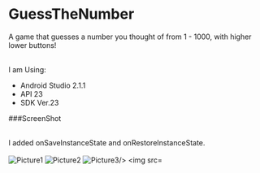# GuessTheNumber
<p>A game that guesses a number you thought of from 1 - 1000, with higher lower buttons!<br><br>

I am Using:

<ul>
  <li>Android Studio 2.1.1</li>
  <li>API 23</li>
  <li>SDK Ver.23</li>
</ul></p>

###ScreenShot<br><br>
<p>I added onSaveInstanceState and onRestoreInstanceState.<br><br>
<img src="https://cloud.githubusercontent.com/assets/19563826/17607229/7dca1fd6-5ff2-11e6-8f0d-e5e6496af02c.PNG" alt="Picture1"/>
<img src="https://cloud.githubusercontent.com/assets/19563826/17607228/7dc90b6e-5ff2-11e6-8bc3-c46c09ad97d3.PNG" alt="Picture2"/> 
<img src="https://cloud.githubusercontent.com/assets/19563826/17407876/ed7323e4-5a36-11e6-811f-fa0b7dd93e50.PNG" alt="Picture3/>
<img src="https://cloud.githubusercontent.com/assets/19563826/17407877/ed83e260-5a36-11e6-83ab-eb373f1947a2.PNG" alt="Picture4"/>
